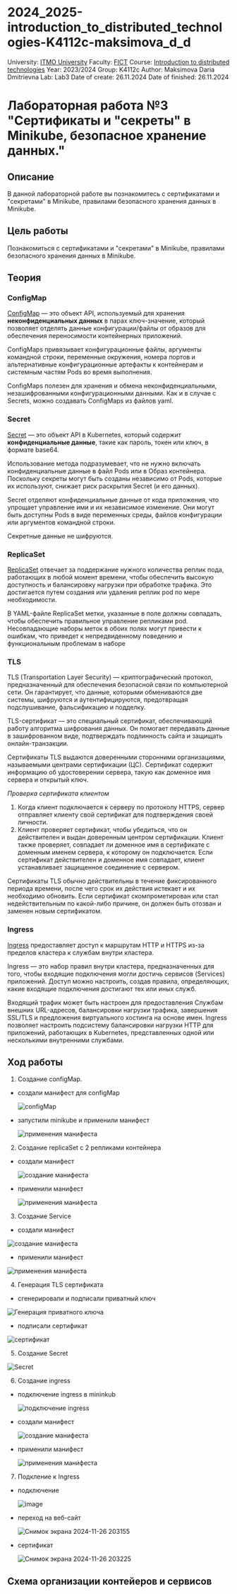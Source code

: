 # 2024_2025-introduction_to_distributed_technologies-K4112c-maksimova_d_d
University: [ITMO University](https://itmo.ru/ru/)
Faculty: [FICT](https://fict.itmo.ru)
Course: [Introduction to distributed technologies](https://github.com/itmo-ict-faculty/introduction-to-distributed-technologies)
Year: 2023/2024
Group: K4112c
Author: Maksimova Daria Dmitrievna
Lab: Lab3
Date of create: 26.11.2024
Date of finished: 26.11.2024


# Лабораторная работа №3 "Сертификаты и "секреты" в Minikube, безопасное хранение данных."
## Описание
В данной лабораторной работе вы познакомитесь с сертификатами и "секретами" в Minikube, правилами безопасного хранения данных в Minikube.

## Цель работы
Познакомиться с сертификатами и "секретами" в Minikube, правилами безопасного хранения данных в Minikube.

## Теория

### СonfigMap

[СonfigMap](https://kubernetes.io/docs/concepts/configuration/configmap/) — это объект API, используемый для хранения **неконфиденциальных данных** в парах ключ-значение, который позволяет отделять данные конфигурации/файлы от образов для обеспечения переносимости контейнерных приложений.

ConfigMaps привязывает конфигурационные файлы, аргументы командной строки, переменные окружения, номера портов и альтернативные конфигурационные артефакты к контейнерам и системным частям Pods во время выполнения.

ConfigMaps полезен для хранения и обмена неконфиденциальными, незашифрованными конфигурационными данными. 
Как и в случае с Secrets, можно создавать ConfigMaps из файлов yaml.

### Secret
[Secret](https://kubernetes.io/docs/concepts/configuration/secret/) — это объект API в Kubernetes, который содержит **конфиденциальные данные**, такие как пароль, токен или ключ, в формате base64.  

Использование метода подразумевает, что не нужно включать конфиденциальные данные в файл Pods или в Образ контейнера. 
Поскольку секреты могут быть созданы независимо от Pods, которые их используют, снижает риск раскрытия Secret (и его данных). 

Secret отделяют конфиденциальные данные от кода приложения, что упрощает управление ими и их независимое изменение. Они могут быть доступны Pods в виде переменных среды, файлов конфигурации или аргументов командной строки. 

Секретные данные не шифруются. 

### ReplicaSet
[ReplicaSet](https://kubernetes.io/docs/concepts/workloads/controllers/replicaset/) отвечает за поддержание нужного количества реплик пода, работающих в любой момент времени, чтобы обеспечить высокую доступность и балансировку нагрузки при обработке трафика. Это достигается путем создания или удаления реплик pod по мере необходимости.

В YAML-файле ReplicaSet метки, указанные в поле должны совпадать, чтобы обеспечить правильное управление репликами pod. Несовпадающие наборы меток в обоих полях могут привести к ошибкам, что приведет к непредвиденному поведению и функциональным проблемам в наборе

### TLS
TLS (Transportation Layer Security) — криптографический протокол, предназначенный для обеспечения безопасной связи по компьютерной сети. Он гарантирует, что данные, которыми обмениваются две системы, шифруются и аутентифицируются, предотвращая подслушивание, фальсификацию и подделку. 

TLS-сертификат — это специальный сертификат, обеспечивающий работу алгоритма шифрования данных. Он помогает передавать данные в зашифрованном виде, подтверждать подлинность сайта и защищать онлайн-транзакции. 

Сертификаты TLS выдаются доверенными сторонними организациями, называемыми центрами сертификации (ЦС). Сертификат содержит информацию об удостоверении сервера, такую как доменное имя сервера и открытый ключ. 

_Проверка сертификата клиентом_
1. Когда клиент подключается к серверу по протоколу HTTPS, сервер отправляет клиенту свой сертификат для подтверждения своей личности.
2. Клиент проверяет сертификат, чтобы убедиться, что он действителен и выдан доверенным центром сертификации. Клиент также проверяет, совпадает ли доменное имя в сертификате с доменным именем сервера, к которому он подключается. Если сертификат действителен и доменное имя совпадает, клиент устанавливает защищенное соединение с сервером.

Сертификаты TLS обычно действительны в течение фиксированного периода времени, после чего срок их действия истекает и их необходимо обновить. Если сертификат скомпрометирован или стал недействительным по какой-либо причине, он должен быть отозван и заменен новым сертификатом.

### Ingress
[Ingress](https://kubernetes.io/docs/concepts/services-networking/ingress/) предоставляет доступ к маршрутам HTTP и HTTPS из-за пределов кластера к службам внутри кластера. 

Ingress — это набор правил внутри кластера, предназначенных для того, чтобы входящие подключения могли достичь сервисов (Services) приложений. Доступ можно настроить, создав правила, определяющих, какие входящие подключения достигают тех или иных служб.

Входящий трафик может быть настроен для предоставления Службам внешних URL-адресов, балансировки нагрузки трафика, завершения SSL/TLS и предложения виртуального хостинга на основе имен. Ingress позволяет настроить подсистему балансировки нагрузки HTTP для приложений, работающих в Kubernetes, представленных одной или несколькими внутренними службами.

## Ход работы

1. Создание configMap.

- создали манифест для configMap
  
  ![configMap](https://github.com/user-attachments/assets/19b16f67-3e44-415d-9f17-76768d528683)

- запустили minikube и применили манифест
  
  ![применения манифеста](https://github.com/user-attachments/assets/69292ed1-dff5-428d-a94b-fec5225c781b)


2. Создание replicaSet с 2 репликами контейнера
- создали манифест

  ![создание манифеста](https://github.com/user-attachments/assets/c4cf58d0-3d48-4744-89fc-ebb636bb2f96)

- применили манифест

  ![применения манифеста](https://github.com/user-attachments/assets/19f420e6-0ce3-4c7b-b714-5b89783c2eab)

3. Создание Service
- создали манифест

![создание манифеста](https://github.com/user-attachments/assets/5f10bbba-959b-4d86-848e-9320e6fde79a)

- применили манифест

![применения манифеста](https://github.com/user-attachments/assets/0e610d0e-73d6-44f4-a798-be6efc667e7e)

4. Генерация TLS сертификата

- сгенерировали и подписали приватный ключ
   
 ![Генерация приватного ключа](https://github.com/user-attachments/assets/ef4d6275-36ea-4d1b-8dba-68eb95bbba30)

- подписали сертификат

 ![сертификат](https://github.com/user-attachments/assets/f7c45039-963f-4417-b2bd-ea25a8aa96ea)

5. Создание Secret

  ![Secret](https://github.com/user-attachments/assets/4e270037-f60c-4755-861f-9867505cbb8a)

6. Создание ingress

- подключение ingress в mininkub

  ![подключение ingress](https://github.com/user-attachments/assets/14c7a6c6-3ba1-448c-af04-aade6f3af757)

- создали манифест

  ![создание манифеста](https://github.com/user-attachments/assets/9bf0b19a-12e0-4694-9b4e-a90522c55aad)

- применили манифест

  ![применения манифеста](https://github.com/user-attachments/assets/1950e07f-e4c7-406e-bf48-c83a5c6877c9)

7. Подкление к Ingress

- подключение

  ![image](https://github.com/user-attachments/assets/5a39f50e-2119-450b-8d65-fa9cefe1075c)

- переход на веб-сайт

  ![Снимок экрана 2024-11-26 203155](https://github.com/user-attachments/assets/2c39fc60-95d5-4572-9a14-a9078ed6e4f5)

- сертификат

  ![Снимок экрана 2024-11-26 203225](https://github.com/user-attachments/assets/b29ec065-d9b4-45ac-9ded-daf9b1397535)
  
## Схема организации контейеров и сервисов
